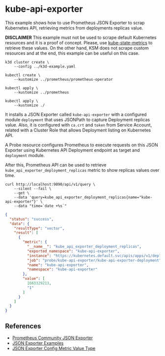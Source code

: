 # kube-api-exporter

This example shows how to use Prometheus JSON Exporter to scrap Kubernetes API,
retrieving metrics from deployments replicas value.

**DISCLAIMER** This example must not be used to scrape default Kubernetes
resources and it is a proof of concept. Please, use
[kube-state-metrics](https://github.com/kubernetes/kube-state-metrics) to
retrieve these values. On the other hand, KSM does not scrape custom resources
and at the end, this example can be useful on this case.

```
k3d cluster create \
    --config ../k3d-example.yaml

kubectl create \
    --kustomize ../prometheus/prometheus-operator

kubectl apply \
    --kustomize ../prometheus

kubectl apply \
    --kustomize ./
```

It installs a JSON Exporter called `kube-api-exporter` with a configured module
`deployment` that uses JSONPath to capture Deployment replicas value. Also, it
is configured with `ca.crt` and `token` from Service Account, related with a
Cluster Role that allows Deployment listing on Kubernetes API.

A Probe resource configures Prometheus to execute requests on this JSON Exporter
using Kubernetes API Deployment endpoint as target and `deployment` module.

After this, Prometheus API can be used to retrieve
`kube_api_exporter_deployment_replicas` metric to show replicas values over
time.

```
curl http://localhost:9090/api/v1/query \
    --silent --fail \
    --get \
    --data 'query=kube_api_exporter_deployment_replicas{name="kube-api-exporter"}' \
    --data "time=`date +%s`"
```

```json
{
  "status": "success",
  "data": {
    "resultType": "vector",
    "result": [
      {
        "metric": {
          "__name__": "kube_api_exporter_deployment_replicas",
          "exported_namespace": "kube-api-exporter",
          "instance": "https://kubernetes.default.svc/apis/apps/v1/deployments",
          "job": "probe/kube-api-exporter/kube-api-exporter-deployment",
          "name": "kube-api-exporter",
          "namespace": "kube-api-exporter"
        },
        "value": [
          1663329213,
          "1"
        ]
      }
    ]
  }
}
```

## References

* [Prometheus Community JSON Exporter](https://github.com/prometheus-community/json_exporter)
* [JSON Exporter Examples](https://github.com/prometheus-community/json_exporter/tree/master/examples)
* [JSON Exporter Config Metric Value Type](https://github.com/prometheus-community/json_exporter/blob/master/test/config/good.yml)
